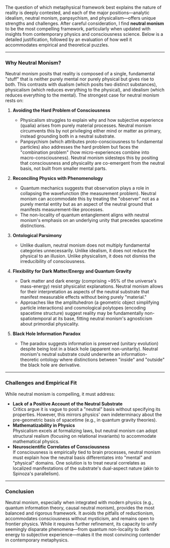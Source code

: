 The question of which metaphysical framework best explains the nature of reality is deeply contested, and each of the major positions—analytic idealism, neutral monism, panpsychism, and physicalism—offers unique strengths and challenges. After careful consideration, I find **neutral monism** to be the most compelling framework, particularly when updated with insights from contemporary physics and consciousness science. Below is a detailed justification, followed by an evaluation of how well it accommodates empirical and theoretical puzzles.

---

### **Why Neutral Monism?**  
Neutral monism posits that reality is composed of a single, fundamental "stuff" that is neither purely mental nor purely physical but gives rise to both. This contrasts with dualism (which posits two distinct substances), physicalism (which reduces everything to the physical), and idealism (which reduces everything to the mental). The strongest case for neutral monism rests on:

1. **Avoiding the Hard Problem of Consciousness**  
   - Physicalism struggles to explain why and how subjective experience (qualia) arises from purely material processes. Neutral monism circumvents this by not privileging either mind or matter as primary, instead grounding both in a neutral substrate.  
   - Panpsychism (which attributes proto-consciousness to fundamental particles) also addresses the hard problem but faces the "combination problem" (how micro-experiences combine into macro-consciousness). Neutral monism sidesteps this by positing that consciousness and physicality are co-emergent from the neutral basis, not built from smaller mental parts.

2. **Reconciling Physics with Phenomenology**  
   - Quantum mechanics suggests that observation plays a role in collapsing the wavefunction (the measurement problem). Neutral monism can accommodate this by treating the "observer" not as a purely mental entity but as an aspect of the neutral ground that manifests measurement-like processes.  
   - The non-locality of quantum entanglement aligns with neutral monism's emphasis on an underlying unity that precedes spacetime distinctions.

3. **Ontological Parsimony**  
   - Unlike dualism, neutral monism does not multiply fundamental categories unnecessarily. Unlike idealism, it does not reduce the physical to an illusion. Unlike physicalism, it does not dismiss the irreducibility of consciousness.

4. **Flexibility for Dark Matter/Energy and Quantum Gravity**  
   - Dark matter and dark energy (comprising ~95% of the universe's mass-energy) resist physicalist explanations. Neutral monism allows for their interpretation as aspects of the neutral substrate that manifest measurable effects without being purely "material."  
   - Approaches like the amplituhedron (a geometric object simplifying particle interactions) and cosmological polytopes (encoding spacetime structure) suggest reality may be fundamentally non-spatiotemporal at its base, fitting neutral monism's agnosticism about primordial physicality.

5. **Black Hole Information Paradox**  
   - The paradox suggests information is preserved (unitary evolution) despite being lost in a black hole (apparent non-unitarity). Neutral monism's neutral substrate could underwrite an information-theoretic ontology where distinctions between "inside" and "outside" the black hole are derivative.

---

### **Challenges and Empirical Fit**  
While neutral monism is compelling, it must address:

- **Lack of a Positive Account of the Neutral Substrate**  
  Critics argue it is vague to posit a "neutral" basis without specifying its properties. However, this mirrors physics' own indeterminacy about the pre-geometric basis of spacetime (e.g., in quantum gravity theories).  
- **Mathematizability in Physics**  
  Physicalism excels at formalizing laws, but neutral monism can adopt structural realism (focusing on relational invariants) to accommodate mathematical physics.  
- **Neuroscientific Correlates of Consciousness**  
  If consciousness is empirically tied to brain processes, neutral monism must explain how the neutral basis differentiates into "mental" and "physical" domains. One solution is to treat neural correlates as localized manifestations of the substrate's dual-aspect nature (akin to Spinoza's parallelism).

---

### **Conclusion**  
Neutral monism, especially when integrated with modern physics (e.g., quantum information theory, causal neutral monism), provides the most balanced and rigorous framework. It avoids the pitfalls of reductionism, accommodates consciousness without mysticism, and remains open to frontier physics. While it requires further refinement, its capacity to unify seemingly disparate phenomena—from quantum non-locality to dark energy to subjective experience—makes it the most convincing contender in contemporary metaphysics.